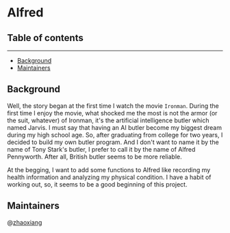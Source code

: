 # Alfred

## Table of contents

------

- [Background](#Background)
- [Maintainers](#Maintainers)

## Background

Well, the story began at the first time I watch the movie `Ironman`. During the first time I enjoy the movie, what shocked me the most is not the armor (or the suit, whatever) of Ironman, it's the artificial intelligence butler which named Jarvis. I must say that having an AI butler become my biggest dream during my high school age. So, after graduating from college for two years, I decided to build my own butler program. And I don't want to name it by the name of Tony Stark's butler, I prefer to call it by the name of Alfred Pennyworth. After all, British butler seems to be more reliable.

At the begging, I want to add some functions to Alfred like recording my health information and analyzing my physical condition. I have a habit of working out, so, it seems to be a good beginning of this project.

## Maintainers

@[zhaoxiang](https://github.com/k0nAn-1123)

